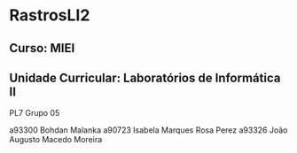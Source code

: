 # RastrosLI2

## Curso: MIEI

## Unidade Curricular: Laboratórios de Informática II

PL7 
Grupo 05

a93300 Bohdan Malanka
a90723 Isabela Marques Rosa Perez
a93326 João Augusto Macedo Moreira
